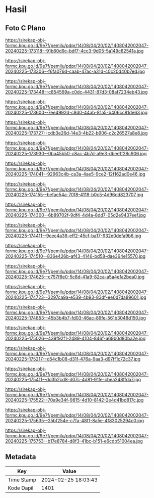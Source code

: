 # Hasil

## Foto C Plano

https://sirekap-obj-formc.kpu.go.id/9e7f/pemilu/pdpr/14/08/04/20/02/1408042002047-20240225-173118--91b60d9c-bdf7-4cc3-9d05-5a149c82541a.jpg

https://sirekap-obj-formc.kpu.go.id/9e7f/pemilu/pdpr/14/08/04/20/02/1408042002047-20240225-173306--f6fa076d-caab-47ac-a31d-c0c20d40b7ed.jpg

https://sirekap-obj-formc.kpu.go.id/9e7f/pemilu/pdpr/14/08/04/20/02/1408042002047-20240225-173448--c854569a-c0dc-4431-87d3-08af7234eb43.jpg

https://sirekap-obj-formc.kpu.go.id/9e7f/pemilu/pdpr/14/08/04/20/02/1408042002047-20240225-173600--7ee4992d-c8d0-44ab-81a5-b406cc81de63.jpg

https://sirekap-obj-formc.kpu.go.id/9e7f/pemilu/pdpr/14/08/04/20/02/1408042002047-20240225-173727--cdb3e26d-14e3-4b22-b906-c2c26527a8e8.jpg

https://sirekap-obj-formc.kpu.go.id/9e7f/pemilu/pdpr/14/08/04/20/02/1408042002047-20240225-173930--0ba45b50-c8ac-4b7d-a9e3-dbee1f28c906.jpg

https://sirekap-obj-formc.kpu.go.id/9e7f/pemilu/pdpr/14/08/04/20/02/1408042002047-20240225-174041--92963c4b-ca3a-4ae5-9ce2-12f162ad0e46.jpg

https://sirekap-obj-formc.kpu.go.id/9e7f/pemilu/pdpr/14/08/04/20/02/1408042002047-20240225-174155--befae54a-70f8-4118-b0c5-4d96dd823707.jpg

https://sirekap-obj-formc.kpu.go.id/9e7f/pemilu/pdpr/14/08/04/20/02/1408042002047-20240225-174300--6b89702f-9df4-4d4a-8dd7-05d2e9437eef.jpg

https://sirekap-obj-formc.kpu.go.id/9e7f/pemilu/pdpr/14/08/04/20/02/1408042002047-20240225-174411--9cec4a36-eff2-45cf-ba17-932e0defa9b6.jpg

https://sirekap-obj-formc.kpu.go.id/9e7f/pemilu/pdpr/14/08/04/20/02/1408042002047-20240225-174510--836e426b-af43-4146-bd58-dae364e15570.jpg

https://sirekap-obj-formc.kpu.go.id/9e7f/pemilu/pdpr/14/08/04/20/02/1408042002047-20240225-174625--c757f8e0-5c8d-41a9-82ca-a5a4efa2bea0.jpg

https://sirekap-obj-formc.kpu.go.id/9e7f/pemilu/pdpr/14/08/04/20/02/1408042002047-20240225-174723--3297ca9a-e539-4b93-83df-ee0d7da89601.jpg

https://sirekap-obj-formc.kpu.go.id/9e7f/pemilu/pdpr/14/08/04/20/02/1408042002047-20240225-174853--45b3b4b7-fd03-46ac-89fe-561b3048d150.jpg

https://sirekap-obj-formc.kpu.go.id/9e7f/pemilu/pdpr/14/08/04/20/02/1408042002047-20240225-175026--439f92f1-2489-4104-846f-a69b0d80ba2e.jpg

https://sirekap-obj-formc.kpu.go.id/9e7f/pemilu/pdpr/14/08/04/20/02/1408042002047-20240225-175217--d54c1b08-d31f-476a-9aa3-d97ff1c72c37.jpg

https://sirekap-obj-formc.kpu.go.id/9e7f/pemilu/pdpr/14/08/04/20/02/1408042002047-20240225-175411--dd3b2cd8-d07c-4d81-91fe-cbea248ffda7.jpg

https://sirekap-obj-formc.kpu.go.id/9e7f/pemilu/pdpr/14/08/04/20/02/1408042002047-20240225-175522--70a9e34f-9815-4d10-8142-2e4d41bd817c.jpg

https://sirekap-obj-formc.kpu.go.id/9e7f/pemilu/pdpr/14/08/04/20/02/1408042002047-20240225-175635--25bf254e-c7fa-48f1-8a5e-4f83025294c0.jpg

https://sirekap-obj-formc.kpu.go.id/9e7f/pemilu/pdpr/14/08/04/20/02/1408042002047-20240225-175753--b17e8784-d8f3-41bc-b151-e6cdb51004ea.jpg


## Metadata

| Key        | Value               |
| ---------- | ------------------- |
| Time Stamp | 2024-02-25 18:03:43 |
| Kode Dapil | 1401                |



